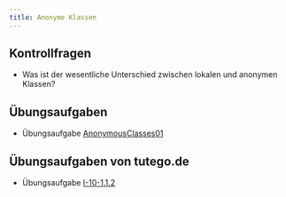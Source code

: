 ```yaml
---
title: Anonyme Klassen
---
```


## Kontrollfragen
- Was ist der wesentliche Unterschied zwischen lokalen und anonymen Klassen?

## Übungsaufgaben
- Übungsaufgabe [AnonymousClasses01](anonymous-classes01.md)

## Übungsaufgaben von tutego.de
- Übungsaufgabe [I-10-1.1.2](https://tutego.de/javabuch/aufgaben/nested_types.html#_drei_arten_von_watt_comparator_implementierungen_schreiben)
